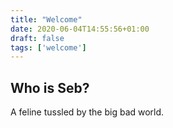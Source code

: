 ```yaml
---
title: "Welcome"
date: 2020-06-04T14:55:56+01:00
draft: false
tags: ['welcome']
---
```


## Who is Seb?

A feline tussled by the big bad world.